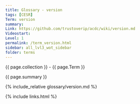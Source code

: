 ```yaml
---
title: Glossary - version
tags: [CESR]
Term: version
summary: 
Link: https://github.com/trustoverip/acdc/wiki/version.md
Videostart: 
Level: 1
permalink: /term_version.html
sidebar: all_lvl3_wot_sidebar
folder: terms
---
```


{{ page.collection }} - {{ page.Term }}

   {{ page.summary }}

{% include_relative glossary/version.md %}

 {% include links.html %} 
